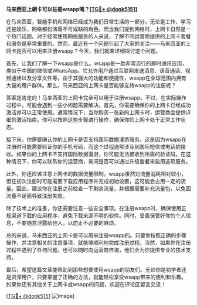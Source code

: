 **马来西亚上網卡可以註冊wsapp嗎？[[TG💪+ @donk5151](https://t.me/s/donk5151)]**

在马来西亚，智能手机和网络已经成为我们日常生活的一部分。无论是工作、学习还是娱乐，网络都扮演着不可或缺的角色。而当我们提到网络时，上网卡自然是一个热门话题。对于经常使用网络服务的人来说，了解不同运营商提供的上网卡套餐和服务是非常重要的。然而，最近有一个问题引起了大家的关注——马来西亚的上网卡是否可以用来注册wsapp？今天，我们就来详细探讨这个问题。

首先，让我们了解一下wsapp是什么。wsapp是一款非常流行的即时通讯应用，类似于中国的微信或WhatsApp。它允许用户通过互联网发送消息、语音通话、视频通话以及分享文件等。由于其强大的功能和便捷性，wsapp在全球范围内拥有大量的用户群体。那么，马来西亚的上网卡是否能够支持wsapp的注册呢？

答案是肯定的！马来西亚的上网卡完全可以用于注册wsapp。不过，在实际操作过程中，可能会遇到一些小问题需要解决。首先，你需要确保你的上网卡已经成功激活并可以正常使用。通常情况下，当你购买一张新的上网卡时，运营商会提供详细的激活指南。你可以按照这些步骤进行操作，确保你的上网卡处于正常工作状态。

接下来，你需要确认你的上网卡是否支持国际数据漫游服务。这是因为wsapp在注册时可能需要验证你的手机号码，而这个过程通常涉及到国际短信或电话的接收。如果你的上网卡不支持国际数据漫游，你可能无法接收到所需的验证码。在这种情况下，你可以联系你的运营商，询问是否可以通过升级套餐来启用这项服务。

此外，你还应该注意上网卡的数据流量限制。wsapp虽然对流量消耗相对较小，但在初次注册时可能需要下载应用程序并完成初始设置，这可能会占用一定的流量。因此，建议你在注册之前检查一下剩余流量，并根据需要补充流量包，以免因流量不足而导致注册失败。

除了技术上的准备，你还需要注意一些安全事项。在注册wsapp时，确保使用正规渠道下载的应用程序，避免下载来源不明的软件。同时，妥善保管好你的个人信息，不要随意泄露给他人，以防止不必要的麻烦。

总的来说，马来西亚的上网卡是可以用来注册wsapp的。只要你按照正确的步骤操作，并注意相关的注意事项，就能够顺利地完成注册过程。当然，如果你在注册过程中遇到了任何问题，也可以随时向运营商咨询，他们会为你提供专业的技术支持。

最后，希望这篇文章能帮助到那些想要使用wsapp的朋友们。无论你是初学者还是资深用户，只要掌握了正确的方法，就能轻松享受wsapp带来的便利和乐趣。如果你还有其他关于上网卡或wsapp的问题，欢迎在评论区留言交流！

[[TG💪+ @donk5151](https://t.me/s/donk5151) ![Image](https://i.postimg.cc/rwNCRYN7/Snipaste-2025-04-30-17-27-05.png)]